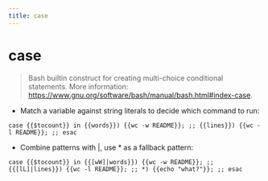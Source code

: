 ```yaml
---
title: case
---
```

# case

> Bash builtin construct for creating multi-choice conditional statements.
> More information: <https://www.gnu.org/software/bash/manual/bash.html#index-case>.

- Match a variable against string literals to decide which command to run:

`case {{$tocount}} in {{words}}) {{wc -w README}}; ;; {{lines}}) {{wc -l README}}; ;; esac`

- Combine patterns with |, use * as a fallback pattern:

`case {{$tocount}} in {{[wW]|words}}) {{wc -w README}}; ;; {{[lL]|lines}}) {{wc -l README}}; ;; *) {{echo "what?"}}; ;; esac`
